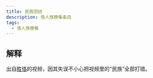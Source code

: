 ```yaml
---
title: 民族团结
description: 恪人族梗集条目
tags:
  - 恪人族梗集
---
```


## 解释

出自[胜恪](胜恪)的视频，因其失误不小心把视频里的“民族”全部打错。